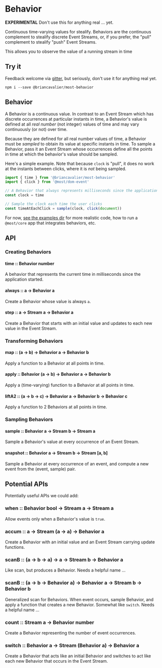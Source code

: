# Behavior

**EXPERIMENTAL** Don't use this for anything real ... yet.

Continuous time-varying values for stealify.  Behaviors are the continuous complement to stealify discrete Event Streams, or, if you prefer, the "pull" complement to stealify "push" Event Streams.

This allows you to observe the value of a running stream in time 


## Try it

Feedback welcome via [gitter](https://gitter.im/cujojs/most), but seriously, don't use it for anything real yet.

```
npm i --save @briancavalier/most-behavior
```

## Behavior

A Behavior is a continuous value.  In contrast to an Event Stream which has discrete occurrences at particular instants in time, a Behavior's value is defined at all *real number* (not integer) values of time and may vary continuously (or not) over time.

Because they are defined for all real number values of time, a Behavior must be *sampled* to obtain its value at specific instants in time.  To sample a Behavior, pass it an Event Stream whose occurrences define all the points in time at which the behavior's value should be sampled.

Here's a simple example.  Note that because `clock` is "pull", it does no work at the instants between clicks, where it is *not* being sampled.

```js
import { time } from '@briancavalier/most-behavior'
import { click } from '@most/dom-event'

// A Behavior that always represents milliseconds since the application started
const clock = time

// Sample the clock each time the user clicks
const timeAtEachClick = sample(clock, click(document))
```

For now, [see the examples dir](examples) for more realistic code, how to run a `@most/core` app that integrates behaviors, etc.

## API

### Creating Behaviors

#### time :: Behavior number

A behavior that represents the current time in milliseconds since the application started.

#### always :: a &rarr; Behavior a

Create a Behavior whose value is always `a`.

#### step :: a &rarr; Stream a &rarr; Behavior a

Create a Behavior that starts with an initial value and updates to each new value in the Event Stream.

### Transforming Behaviors

#### map :: (a &rarr; b) &rarr; Behavior a &rarr; Behavior b

Apply a function to a Behavior at all points in time.

#### apply :: Behavior (a &rarr; b) &rarr; Behavior a &rarr; Behavior b

Apply a (time-varying) function to a Behavior at all points in time.

#### liftA2 :: (a &rarr; b &rarr; c) &rarr; Behavior a &rarr; Behavior b &rarr; Behavior c

Apply a function to 2 Behaviors at all points in time.

### Sampling Behaviors

#### sample :: Behavior a &rarr; Stream b &rarr; Stream a

Sample a Behavior's value at every occurrence of an Event Stream.

#### snapshot :: Behavior a &rarr; Stream b &rarr; Stream [a, b]

Sample a Behavior at every occurrence of an event, and compute a new event from the (event, sample) pair.

## Potential APIs

Potentially useful APIs we could add:

### when :: Behavior bool &rarr; Stream a &rarr; Stream a

Allow events only when a Behavior's value is `true`.

### accum :: a &rarr; Stream (a &rarr; a) &rarr; Behavior a

Create a Behavior with an initial value and an Event Stream carrying update functions.

### scanB :: (a &rarr; b &rarr; a) &rarr; a &rarr; Stream b &rarr; Behavior a

Like scan, but produces a Behavior.  Needs a helpful name ...

### scanB :: (a &rarr; b &rarr; Behavior a) &rarr; Behavior a &rarr; Stream b &rarr; Behavior b

Generalized scan for Behaviors.  When event occurs, sample Behavior, and apply a function that creates a new Behavior.  Somewhat like `switch`.  Needs a helpful name ...

### count :: Stream a &rarr; Behavior number

Create a Behavior representing the number of event occurrences.

### switch :: Behavior a &rarr; Stream (Behavior a) &rarr; Behavior a

Create a Behavior that acts like an initial Behavior and switches to act like each new Behavior that occurs in the Event Stream.